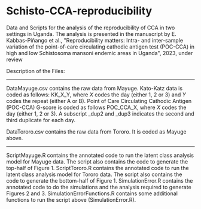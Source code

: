 # Schisto-CCA-reproducibility
Data and Scripts for the analysis of the reproducibility of CCA in two settings in Uganda. The analysis is presented in the manuscript by E. Kabbas-Piñango et al., "Reproducibility matters: Intra- and inter-sample variation of the point-of-care circulating cathodic antigen test (POC-CCA) in high and low Schistosoma mansoni endemic areas in Uganda", 2023, under review  

Description of the Files:

-----
DataMayuge.csv contains the raw data from Mayuge. 
Kato-Katz data is coded as follows: KK_X_Y, where *X* codes the day (either 1, 2 or 3) and *Y* codes the repeat (either A or B). 
Point of Care Circulating Cathodic Antigen (POC-CCA) G-score is coded as follows POC_CCA_X, where *X* codes the day (either 1, 2 or 3). A subscript _dup2 and _dup3 indicates the second and third duplicate for each day.

DataTororo.csv contains the raw data from Tororo. 
It is coded as Mayuge above.

-----
ScriptMayuge.R contains the annotated code to run the latent class analysis model for Mayuge data. The script also contains the code to generate the top-half of Figure 1.
ScriptTororo.R contains the annotated code to run the latent class analysis model for Tororo data. The script also contains the code to generate the bottom-half of Figure 1.
SimulationError.R contains the annotated code to do the simulations and the analysis required to generate Figures 2 and 3.
SimulationErrorFunctions.R contains some additional functions to run the script above (SimulationError.R).
